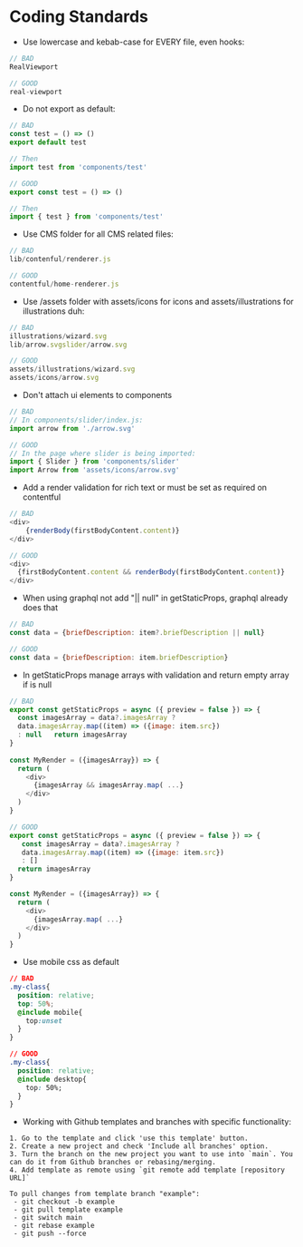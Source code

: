 # Coding Standards 

- Use lowercase and kebab-case for EVERY file, even hooks:

```javascript
// BAD
RealViewport
```

```javascript
// GOOD
real-viewport
```
- Do not export as default:

```javascript
// BAD
const test = () => ()
export default test

// Then 
import test from 'components/test'
```

```javascript
// GOOD
export const test = () => ()

// Then
import { test } from 'components/test'
```
- Use CMS folder for all CMS related files:

```javascript
// BAD
lib/contenful/renderer.js
```

```javascript
// GOOD
contentful/home-renderer.js
```
- Use /assets folder with assets/icons for icons and assets/illustrations for illustrations duh:

```javascript
// BAD
illustrations/wizard.svg
lib/arrow.svgslider/arrow.svg
```

```javascript
// GOOD
assets/illustrations/wizard.svg
assets/icons/arrow.svg
```
- Don't attach ui elements to components

```javascript
// BAD
// In components/slider/index.js:
import arrow from './arrow.svg'
```

```javascript
// GOOD
// In the page where slider is being imported:
import { Slider } from 'components/slider'
import Arrow from 'assets/icons/arrow.svg'
```
- Add a render validation for rich text or must be set as required on contentful

```javascript
// BAD
<div>
	{renderBody(firstBodyContent.content)}
</div>
```

```javascript
// GOOD
<div>
  {firstBodyContent.content && renderBody(firstBodyContent.content)}
</div>
```
- When using graphql not add "|| null" in getStaticProps, graphql already does that

```javascript
// BAD
const data = {briefDescription: item?.briefDescription || null}
```

```javascript
// GOOD
const data = {briefDescription: item.briefDescription}
```
- In getStaticProps manage arrays with validation and return empty array if is null

```javascript
// BAD
export const getStaticProps = async ({ preview = false }) => {
  const imagesArray = data?.imagesArray ? 
  data.imagesArray.map((item) => ({image: item.src}) 
  : null   return imagesArray
}
 
const MyRender = ({imagesArray}) => {
  return (
    <div>
      {imagesArray && imagesArray.map( ...}
    </div>
  )
}

```

```javascript
// GOOD
export const getStaticProps = async ({ preview = false }) => {
   const imagesArray = data?.imagesArray ? 
   data.imagesArray.map((item) => ({image: item.src}) 
   : []
  return imagesArray
}

const MyRender = ({imagesArray}) => {
  return (
    <div>
      {imagesArray.map( ...}
    </div>
  )
}
```
- Use mobile css as default

```css
// BAD
.my-class{
  position: relative;
  top: 50%;
  @include mobile{
    top:unset 
  }
}

```

```css
// GOOD
.my-class{
  position: relative;
  @include desktop{
    top: 50%;
  }
}

```

- Working with Github templates and branches with specific functionality:

```
1. Go to the template and click 'use this template' button.
2. Create a new project and check 'Include all branches' option.
3. Turn the branch on the new project you want to use into `main`. You can do it from Github branches or rebasing/merging.
4. Add template as remote using `git remote add template [repository URL]`

To pull changes from template branch "example":
 - git checkout -b example
 - git pull template example
 - git switch main
 - git rebase example
 - git push --force
 ```

